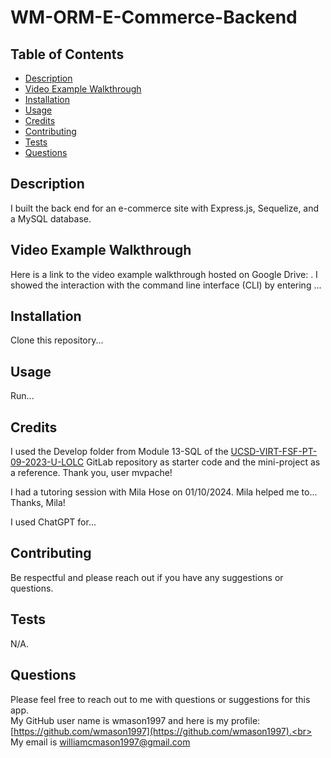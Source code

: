 # WM-ORM-E-Commerce-Backend

## Table of Contents
* [Description](#description)
* [Video Example Walkthrough](#video-example-walkthrough)
* [Installation](#installation-instructions)
* [Usage](#usage-instructions)
* [Credits](#credits)
* [Contributing](#contribution-guidelines)
* [Tests](#tests)
* [Questions](#questions)

## Description <a name="description"></a> 
I built the back end for an e-commerce site with Express.js, Sequelize, and a MySQL database.

## Video Example Walkthrough <a name="video-example-walkthrough"></a>
Here is a link to the video example walkthrough hosted on Google Drive: [](). I showed the interaction with the command line interface (CLI) by entering ...

## Installation <a name="installation-instructions"></a>
Clone this repository...

## Usage <a name="usage-instructions"></a>
Run...

## Credits <a name="credits"></a>
I used the Develop folder from Module 13-SQL of the [UCSD-VIRT-FSF-PT-09-2023-U-LOLC](https://git.bootcampcontent.com/University-of-California---San-Diego/UCSD-VIRT-FSF-PT-09-2023-U-LOLC) GitLab repository as starter code and the mini-project as a reference. Thank you, user mvpache!

I had a tutoring session with Mila Hose on 01/10/2024. Mila helped me to... Thanks, Mila!

I used ChatGPT for...
  

## Contributing <a name="contribution-guidelines"></a>
Be respectful and please reach out if you have any suggestions or questions.

## Tests <a name="tests"></a> 
N/A.

## Questions
Please feel free to reach out to me with questions or suggestions for this app.<br>
My GitHub user name is wmason1997 and here is my profile: [https://github.com/wmason1997](https://github.com/wmason1997).<br>
My email is williamcmason1997@gmail.com
